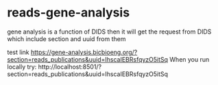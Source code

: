 # reads-gene-analysis

gene analysis is a function of DIDS then it will get the request from DIDS which include section and uuid from them

test link https://gene-analysis.bicbioeng.org/?section=reads_publications&uuid=IhscaIEBRsfqyzO5itSq
When you run locally try:
http://localhost:8501/?section=reads_publications&uuid=IhscaIEBRsfqyzO5itSq